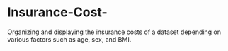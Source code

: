 # Insurance-Cost-
Organizing and displaying the insurance costs of a dataset depending on various factors such as age, sex, and BMI.
